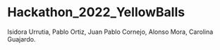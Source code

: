 # Hackathon_2022_YellowBalls
Isidora Urrutia, Pablo Ortiz, Juan Pablo Cornejo, Alonso Mora, Carolina Guajardo.
